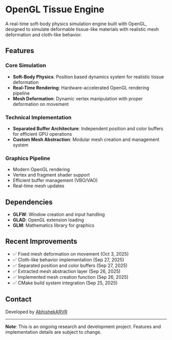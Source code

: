 # OpenGL Tissue Engine

A real-time soft-body physics simulation engine built with OpenGL, designed to simulate deformable tissue-like materials with realistic mesh deformation and cloth-like behavior.

## Features

### Core Simulation
- **Soft-Body Physics**: Position based dynamics system for realistic tissue deformation
- **Real-Time Rendering**: Hardware-accelerated OpenGL rendering pipeline
- **Mesh Deformation**: Dynamic vertex manipulation with proper deformation on movement

### Technical Implementation
- **Separated Buffer Architecture**: Independent position and color buffers for efficient GPU operations
- **Custom Mesh Abstraction**: Modular mesh creation and management system

### Graphics Pipeline
- Modern OpenGL rendering
- Vertex and fragment shader support
- Efficient buffer management (VBO/VAO)
- Real-time mesh updates

## Dependencies
- **GLFW**: Window creation and input handling
- **GLAD**: OpenGL extension loading
- **GLM**: Mathematics library for graphics

## Recent Improvements
- ✅ Fixed mesh deformation on movement (Oct 3, 2025)
- ✅ Cloth-like behavior implementation (Sep 27, 2025)
- ✅ Separated position and color buffers (Sep 27, 2025)
- ✅ Extracted mesh abstraction layer (Sep 26, 2025)
- ✅ Implemented mesh creation function (Sep 26, 2025)
- ✅ CMake build system integration (Sep 25, 2025)


## Contact

Developed by [AbhishekARVR](https://github.com/AbhishekARVR)

---

**Note**: This is an ongoing research and development project. Features and implementation details are subject to change.

